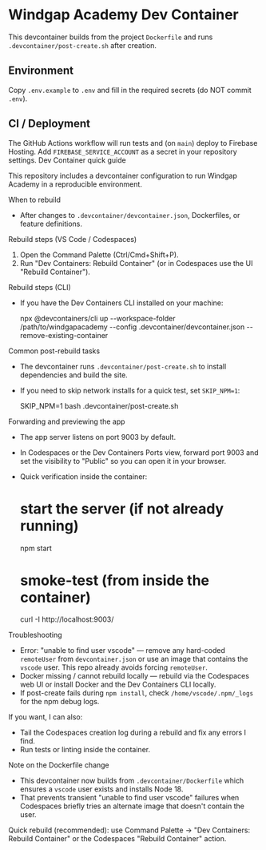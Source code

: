# Windgap Academy Dev Container

This devcontainer builds from the project `Dockerfile` and runs `.devcontainer/post-create.sh` after creation.

## Environment

Copy `.env.example` to `.env` and fill in the required secrets (do NOT commit `.env`).

## CI / Deployment

The GitHub Actions workflow will run tests and (on `main`) deploy to Firebase Hosting. Add `FIREBASE_SERVICE_ACCOUNT` as a secret in your repository settings.
Dev Container quick guide

This repository includes a devcontainer configuration to run Windgap Academy in a reproducible environment.

When to rebuild

- After changes to `.devcontainer/devcontainer.json`, Dockerfiles, or feature definitions.

Rebuild steps (VS Code / Codespaces)

1. Open the Command Palette (Ctrl/Cmd+Shift+P).
2. Run "Dev Containers: Rebuild Container" (or in Codespaces use the UI "Rebuild Container").

Rebuild steps (CLI)

- If you have the Dev Containers CLI installed on your machine:

  npx @devcontainers/cli up --workspace-folder /path/to/windgapacademy --config .devcontainer/devcontainer.json --remove-existing-container

Common post-rebuild tasks

- The devcontainer runs `.devcontainer/post-create.sh` to install dependencies and build the site.
- If you need to skip network installs for a quick test, set `SKIP_NPM=1`:

  SKIP_NPM=1 bash .devcontainer/post-create.sh

Forwarding and previewing the app

- The app server listens on port 9003 by default.
- In Codespaces or the Dev Containers Ports view, forward port 9003 and set the visibility to "Public" so you can open it in your browser.
- Quick verification inside the container:

  # start the server (if not already running)

  npm start

  # smoke-test (from inside the container)

  curl -I http://localhost:9003/

Troubleshooting

- Error: "unable to find user vscode" — remove any hard-coded `remoteUser` from `devcontainer.json` or use an image that contains the `vscode` user. This repo already avoids forcing `remoteUser`.
- Docker missing / cannot rebuild locally — rebuild via the Codespaces web UI or install Docker and the Dev Containers CLI locally.
- If post-create fails during `npm install`, check `/home/vscode/.npm/_logs` for the npm debug logs.

If you want, I can also:

- Tail the Codespaces creation log during a rebuild and fix any errors I find.
- Run tests or linting inside the container.

Note on the Dockerfile change

- This devcontainer now builds from `.devcontainer/Dockerfile` which ensures a `vscode` user exists and installs Node 18.
- That prevents transient "unable to find user vscode" failures when Codespaces briefly tries an alternate image that doesn't contain the user.

Quick rebuild (recommended): use Command Palette -> "Dev Containers: Rebuild Container" or the Codespaces "Rebuild Container" action.
